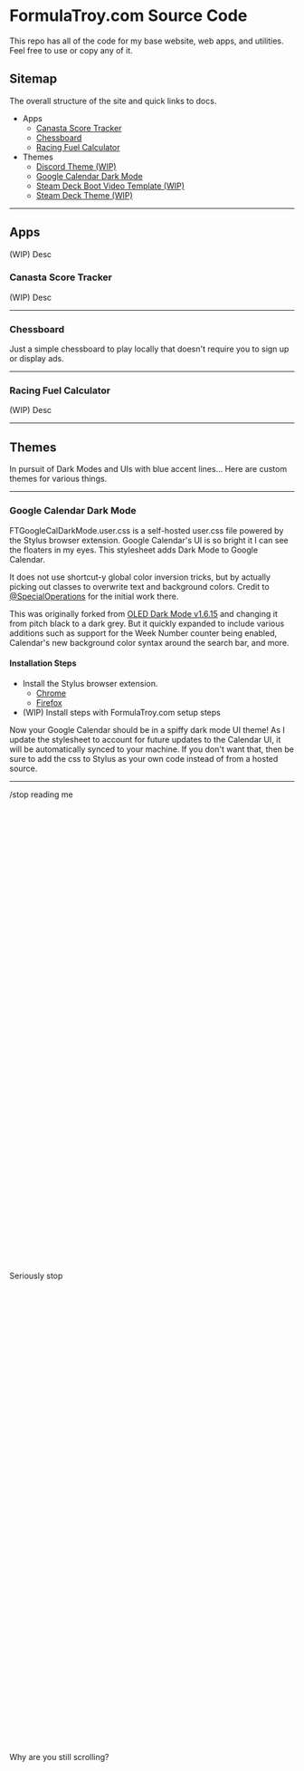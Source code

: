 # FormulaTroy.com Source Code

This repo has all of the code for my base website, web apps, and utilities. Feel free to use or copy any of it.

## Sitemap

The overall structure of the site and quick links to docs.

- Apps
  - [Canasta Score Tracker](https://github.com/FormulaTroy/FormulaTroy.com#canasta-score-tracker)
  - [Chessboard](https://github.com/FormulaTroy/FormulaTroy.com#chessboard)
  - [Racing Fuel Calculator](https://github.com/FormulaTroy/FormulaTroy.com#racing-fuel-calculator)
- Themes
  - [Discord Theme (WIP)]()
  - [Google Calendar Dark Mode](https://github.com/FormulaTroy/FormulaTroy.com#google-calendar-dark-mode)
  - [Steam Deck Boot Video Template (WIP)]()
  - [Steam Deck Theme (WIP)]()

---------------------------

## Apps

(WIP) Desc

### Canasta Score Tracker

(WIP) Desc

---------------------------

### Chessboard

Just a simple chessboard to play locally that doesn't require you to sign up or display ads.

---------------------------

### Racing Fuel Calculator

(WIP) Desc

---------------------------

## Themes

In pursuit of Dark Modes and UIs with blue accent lines... Here are custom themes for various things.

---------------------------

### Google Calendar Dark Mode

FTGoogleCalDarkMode.user.css is a self-hosted user.css file powered by the Stylus browser extension. Google Calendar's UI is so bright it I can see the floaters in my eyes. This stylesheet adds Dark Mode to Google Calendar.

It does not use shortcut-y global color inversion tricks, but by actually picking out classes to overwrite text and background colors. Credit to [@SpecialOperations](https://github.com/SpecialOperations) for the initial work there.

This was originally forked from [OLED Dark Mode v1.6.15](https://github.com/SpecialOperations/Dark-Mode-for-Google-Calendar/releases/tag/v1.6.15) and changing it from pitch black to a dark grey. But it quickly expanded to include various additions such as support for the Week Number counter being enabled, Calendar's new background color syntax around the search bar, and more.

#### Installation Steps

- Install the Stylus browser extension.
  - [Chrome](https://chrome.google.com/webstore/detail/stylus/clngdbkpkpeebahjckkjfobafhncgmne)
  - [Firefox](https://addons.mozilla.org/firefox/addon/styl-us/)
- (WIP) Install steps with FormulaTroy.com setup steps

Now your Google Calendar should be in a spiffy dark mode UI theme! As I update the stylesheet to account for future updates to the Calendar UI, it will be automatically synced to your machine. If you don't want that, then be sure to add the css to Stylus as your own code instead of from a hosted source.

---------------------------

/stop reading me
<br><br><br><br><br><br><br><br><br><br><br><br><br><br><br><br><br><br><br><br><br><br><br><br><br><br><br><br><br><br><br><br><br><br><br><br><br><br><br><br><br><br><br><br><br><br><br><br><br><br>
Seriously stop
<br><br><br><br><br><br><br><br><br><br><br><br><br><br><br><br><br><br><br><br><br><br><br><br><br><br><br><br><br><br><br><br><br><br><br><br><br><br><br><br><br><br><br><br><br><br><br><br><br><br>
Why are you still scrolling?
<br><br><br><br><br><br><br><br><br><br><br><br><br><br><br><br><br><br><br><br><br><br><br><br><br><br><br><br><br><br><br><br><br><br><br><br><br><br><br><br><br><br><br><br><br><br><br><br><br><br>
The End